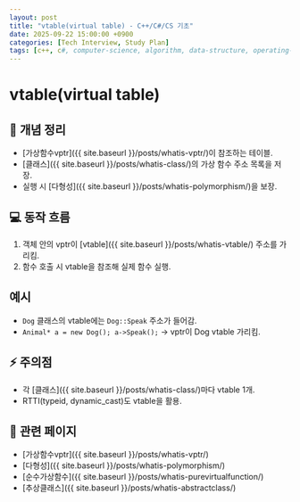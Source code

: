 ```yaml
---
layout: post
title: "vtable(virtual table) - C++/C#/CS 기초"
date: 2025-09-22 15:00:00 +0900
categories: [Tech Interview, Study Plan]
tags: [c++, c#, computer-science, algorithm, data-structure, operating-system, network, database, design-pattern]
---
```


# vtable(virtual table)

## 📌 개념 정리
- [가상함수vptr]({{ site.baseurl }}/posts/whatis-vptr/)이 참조하는 테이블.
- [클래스]({{ site.baseurl }}/posts/whatis-class/)의 가상 함수 주소 목록을 저장.
- 실행 시 [다형성]({{ site.baseurl }}/posts/whatis-polymorphism/)을 보장.

## 💻 동작 흐름
1. 객체 안의 vptr이 [vtable]({{ site.baseurl }}/posts/whatis-vtable/) 주소를 가리킴.
2. 함수 호출 시 vtable을 참조해 실제 함수 실행.

## 예시
- `Dog` 클래스의 vtable에는 `Dog::Speak` 주소가 들어감.
- `Animal* a = new Dog(); a->Speak();` → vptr이 Dog vtable 가리킴.

## ⚡ 주의점
- 각 [클래스]({{ site.baseurl }}/posts/whatis-class/)마다 vtable 1개.
- RTTI(typeid, dynamic_cast)도 vtable을 활용.

## 🔗 관련 페이지
- [가상함수vptr]({{ site.baseurl }}/posts/whatis-vptr/)
- [다형성]({{ site.baseurl }}/posts/whatis-polymorphism/)
- [순수가상함수]({{ site.baseurl }}/posts/whatis-purevirtualfunction/)
- [추상클래스]({{ site.baseurl }}/posts/whatis-abstractclass/)
